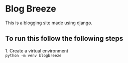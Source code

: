 <h1>Blog Breeze</h1>
<p>This is a blogging site made using django.</p>
<h2> To run this follow the following steps</h2>
1. Create a virtual environment<br>
<code>python -m venv blogbreeze</code>

